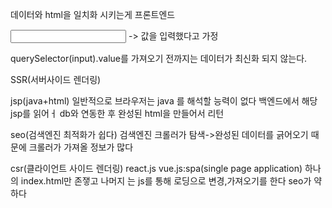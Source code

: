 데이터와 html을 일치화 시키는게 프론트엔드

<input> -> 값을 입력했다고 가정

querySelector(input).value를 가져오기 전까지는 데이터가 최신화 되지 않는다.

SSR(서버사이드 렌더링)

jsp(java+html)
일반적으로 브라우저는 java 를 해석할 능력이 없다
백엔드에서 해당 jsp를 읽어ㅓ db와 연동한 후
완성된 html을 만들어서 리턴

seo(검색엔진 최적화가 쉽다)
검색엔진 크롤러가 탐색->완성된 데이터를 긁어오기 때문에 크롤러가 가져올 정보가 많다

csr(클라이언트 사이드 렌더링)
react.js 
vue.js:spa(single page application)
하나의 index.html만 존쟇고 나머지 는 js를 통해 로딩으로 변경,가져오기를 한다
seo가 약하다